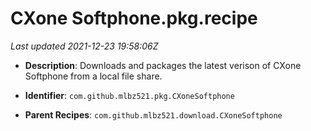 # CXone Softphone.pkg.recipe

_Last updated 2021-12-23 19:58:06Z_

- **Description**: Downloads and packages the latest verison of CXone Softphone from a local file share.

- **Identifier**: `com.github.mlbz521.pkg.CXoneSoftphone`

- **Parent Recipes**: `com.github.mlbz521.download.CXoneSoftphone`